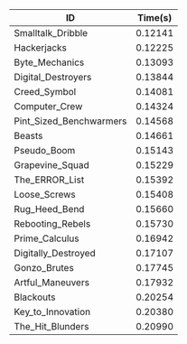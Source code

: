 |ID|Time(s)|
|-|-|
|Smalltalk_Dribble|0.12141|
|Hackerjacks|0.12225|
|Byte_Mechanics|0.13093|
|Digital_Destroyers|0.13844|
|Creed_Symbol|0.14081|
|Computer_Crew|0.14324|
|Pint_Sized_Benchwarmers|0.14568|
|Beasts|0.14661|
|Pseudo_Boom|0.15143|
|Grapevine_Squad|0.15229|
|The_ERROR_List|0.15392|
|Loose_Screws|0.15408|
|Rug_Heed_Bend|0.15660|
|Rebooting_Rebels|0.15730|
|Prime_Calculus|0.16942|
|Digitally_Destroyed|0.17107|
|Gonzo_Brutes|0.17745|
|Artful_Maneuvers|0.17932|
|Blackouts|0.20254|
|Key_to_Innovation|0.20380|
|The_Hit_Blunders|0.20990|
